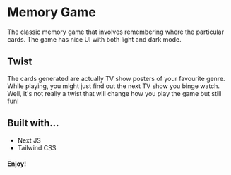 # Memory Game
The classic memory game that involves remembering where the particular cards. The game has nice UI with both light and dark mode.
## Twist
The cards generated are actually TV show posters of your favourite genre. While playing, you might just find out the next TV show you binge watch.
Well, it's not really a twist that will change how you play the game but still fun!
## Built with...
- Next JS
- Tailwind CSS
#### Enjoy!